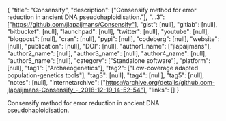 {
  "title": "Consensify",
  "description": ["Consensify method for error reduction in ancient DNA pseudohaploidisation."],
  "...3": ["https://github.com/jlapaijmans/Consensify"],
  "gist": [null],
  "gitlab": [null],
  "bitbucket": [null],
  "launchpad": [null],
  "twitter": [null],
  "youtube": [null],
  "blogpost": [null],
  "cran": [null],
  "pypi": [null],
  "codeberg": [null],
  "website": [null],
  "publication": [null],
  "DOI": [null],
  "author1_name": ["jlapaijmans"],
  "author2_name": [null],
  "author3_name": [null],
  "author4_name": [null],
  "author5_name": [null],
  "category": ["Standalone software"],
  "platform": [null],
  "tag1": ["Archaeogenetics"],
  "tag2": ["Low-coverage adapted population-genetics tools"],
  "tag3": [null],
  "tag4": [null],
  "tag5": [null],
  "notes": [null],
  "internetarchive": ["https://archive.org/details/github.com-jlapaijmans-Consensify_-_2018-12-19_14-52-54"],
  "links": []
}

<!-- Generated by csv2md.R – do not edit by hand -->

Consensify method for error reduction in ancient DNA pseudohaploidisation.